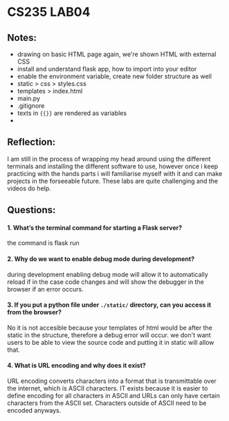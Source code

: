 # CS235 LAB04
## Notes:
- drawing on basic HTML page again, we're shown HTML with external CSS
- install and understand flask app, how to import into your editor
- enable the environment variable, create new folder structure as well 
- static > css > styles.css
- templates > index.html
- main.py
- .gitignore
- texts in `{{}}` are rendered as variables
- 

## Reflection: 
 I am still in the process of wrapping my head around using the different terminals and installing the different software to use, however once i keep practicing with the hands
 parts i will familiarise myself with it and can make projects in the forseeable future. These labs are quite challenging and the videos do help.
 
## Questions:
 
#### 1. Whatʼs the terminal command for starting a Flask server?
  the command is flask run
  
#### 2. Why do we want to enable debug mode during development?
  during development enabling debug mode will allow it to automatically reload if in the case code changes and will show the debugger in the browser if an error occurs.

#### 3. If you put a python file under `./static/` directory, can you access it from the browser?
  No it is not accesible because your templates of html would be after the static in the structure, therefore a debug error will occur.
  we don't want users to be able to view the source code and putting it in static will allow that.

#### 4. What is URL encoding and why does it exist?
  URL encoding converts characters into a format that is transmittable over the internet, which is ASCII characters. IT exists because it is easier to define encoding for all characters in ASCII and URLs can only have certain characters from the ASCII set. Characters outside of ASCII need to be encoded anyways.

